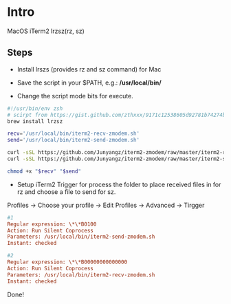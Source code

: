# Intro

MacOS iTerm2 lrzsz(rz, sz)

## Steps

* Install lrszs (provides rz and sz command) for Mac

* Save the script in your $PATH, e.g.: **/usr/local/bin/**

* Change the script mode bits for execute.

```sh
#!/usr/bin/env zsh
# scirpt from https://gist.github.com/zthxxx/9171c12538605d92781b74274ba8b9e1
brew install lrzsz

recv='/usr/local/bin/iterm2-recv-zmodem.sh'
send='/usr/local/bin/iterm2-send-zmodem.sh'

curl -sSL https://github.com/Junyangz/iterm2-zmodem/raw/master/iterm2-recv-zmodem.sh -o "$recv"
curl -sSL https://github.com/Junyangz/iterm2-zmodem/raw/master/iterm2-send-zmodem.sh -o "$send"

chmod +x "$recv" "$send"
```

* Setup iTerm2 Trigger for process the folder to place received files in for rz and choose a file to send for sz.

Profiles -> Choose your profile -> Edit Profiles -> Advanced -> Tirgger

```ini
#1
Regular expression: \*\*B0100
Action: Run Silent Coprocess
Parameters: /usr/local/bin/iterm2-send-zmodem.sh
Instant: checked

#2
Regular expression: \*\*B00000000000000
Action: Run Silent Coprocess
Parameters: /usr/local/bin/iterm2-recv-zmodem.sh
Instant: checked
```

Done!
